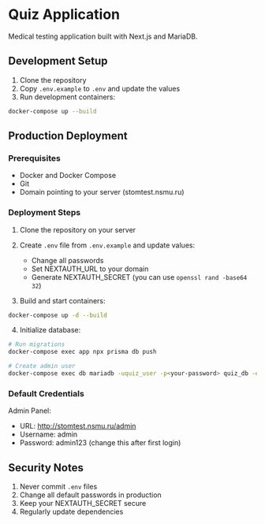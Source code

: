 # Quiz Application

Medical testing application built with Next.js and MariaDB.

## Development Setup

1. Clone the repository
2. Copy `.env.example` to `.env` and update the values
3. Run development containers:
```bash
docker-compose up --build
```

## Production Deployment

### Prerequisites
- Docker and Docker Compose
- Git
- Domain pointing to your server (stomtest.nsmu.ru)

### Deployment Steps

1. Clone the repository on your server
2. Create `.env` file from `.env.example` and update values:
   - Change all passwords
   - Set NEXTAUTH_URL to your domain
   - Generate NEXTAUTH_SECRET (you can use `openssl rand -base64 32`)

3. Build and start containers:
```bash
docker-compose up -d --build
```

4. Initialize database:
```bash
# Run migrations
docker-compose exec app npx prisma db push

# Create admin user
docker-compose exec db mariadb -uquiz_user -p<your-password> quiz_db -e "INSERT INTO Admin (username, password) VALUES ('admin', '$2b$10$8nMJXg.YhQtQpBIrpOxFn.c0qTh0TBc9l9g5VLqYO7uFEMAyoqIpC') ON DUPLICATE KEY UPDATE password = VALUES(password);"
```

### Default Credentials

Admin Panel:
- URL: http://stomtest.nsmu.ru/admin
- Username: admin
- Password: admin123 (change this after first login)

## Security Notes

1. Never commit `.env` files
2. Change all default passwords in production
3. Keep your NEXTAUTH_SECRET secure
4. Regularly update dependencies
